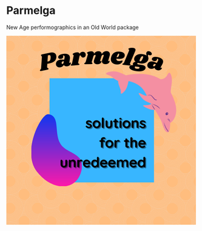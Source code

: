 # Parmelga
New Age performographics in an Old World package

<img src="https://github.com/jwbraith/parmelga/blob/main/images/Parmelga.png">
